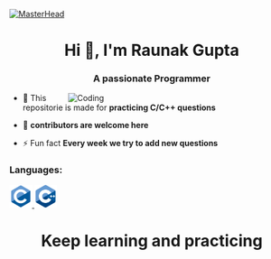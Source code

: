 [![MasterHead](https://www.educative.io/v2api/editorpage/5295407815458816/image/4810048073629696)](https://rishavchanda.io)

<h1 align="center">Hi 👋, I'm Raunak Gupta</h1>
<h3 align="center">A passionate Programmer</h3>
<img align="right" alt="Coding" width="400" src="https://media.tenor.com/uYP_Nkq8VPsAAAAM/coding-hello-world.gif">

- 🌱 This repositorie is made for **practicing C/C++ questions**

- 💬 **contributors are welcome here**

- ⚡ Fun fact **Every week we try to add new questions**

<h3 align="left">Languages:</h3>
<p align="left"> <a href="https://www.cprogramming.com/" target="_blank" rel="noreferrer"> <img src="https://raw.githubusercontent.com/devicons/devicon/master/icons/c/c-original.svg" alt="c" width="40" height="40"/> </a> <a href="https://www.w3schools.com/cpp/" target="_blank" rel="noreferrer"> <img src="https://raw.githubusercontent.com/devicons/devicon/master/icons/cplusplus/cplusplus-original.svg" alt="cplusplus" width="40" height="40"/> </a> </p>
<h1 align="center">Keep learning and practicing</h1>
